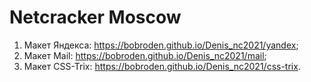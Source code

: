 # Netcracker Moscow #
1. Макет Яндекса: https://bobroden.github.io/Denis_nc2021/yandex;
2. Макет Mail: https://bobroden.github.io/Denis_nc2021/mail;
3. Макет CSS-Trix: https://bobroden.github.io/Denis_nc2021/css-trix.